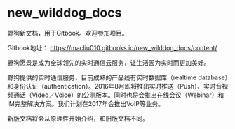 # new_wilddog_docs

野狗新文档，用于Gitbook。欢迎参加项目。

Gitbook地址：  https://macliu010.gitbooks.io/new_wilddog_docs/content/

野狗愿景是成为全球领先的实时通信云服务，让生活因为实时而更加美好。

野狗提供的实时通信服务，目前成熟的产品线有实时数据库（realtime database）和身份认证（authentication）。2016年8月即将推出实时推送（Push）、实时音视频通话（Video／Voice）的公测版本。同时也将会推出在线会议（Webinar）和IM完整解决方案。我们计划在2017年会推出VoIP等业务。

新版文档将会从原理性开始介绍，和旧版文档不同。
